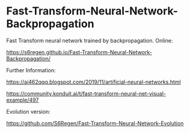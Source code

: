 # Fast-Transform-Neural-Network-Backpropagation
Fast Transform neural network trained by backpropagation.
Online:

https://s6regen.github.io/Fast-Transform-Neural-Network-Backpropagation/

Further Information:

https://ai462qqq.blogspot.com/2019/11/artificial-neural-networks.html

https://community.konduit.ai/t/fast-transform-neural-net-visual-example/497

Evolution version:

https://github.com/S6Regen/Fast-Transform-Neural-Network-Evolution
